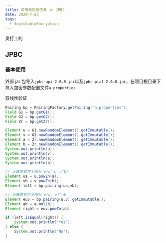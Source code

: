 ```yaml
---
title: 可搜索加密仿真 in JPBC
date: 2024-7-23
tags:
  - SearchableEncryption
---
```


臭打工的

## JPBC

### 基本使用

外部 jar 包导入`jpbc-api-2.0.0.jar`以及`jpbc-plaf-2.0.0.jar`，在项目根目录下导入加密参数配置文件`a.properties`

双线性验证

```java
Pairing bp = PairingFactory.getPairing("a.properties");
Field G1 = bp.getG1();
Field G2 = bp.getG2();
Field Zr = bp.getZr();

Element u = G1.newRandomElement().getImmutable();
Element v = G2.newRandomElement().getImmutable();
Element a = Zr.newRandomElement().getImmutable();
Element b = Zr.newRandomElement().getImmutable();
System.out.println(u);
System.out.println(v);
System.out.println(a);
System.out.println(b);

// 计算等式左半部分 e(u^a, v^b)
Element ua = u.powZn(a);
Element vb = v.powZn(b);
Element left = bp.pairing(ua,vb);

// 计算等式右半部分 e(u, v)^ab
Element euv = bp.pairing(u,v).getImmutable();
Element ab = a.mul(b);
Element right = euv.powZn(ab);

if (left.isEqual(right)) {
    System.out.println("Yes");
} else {
    System.out.println("No");
}
```

